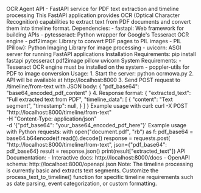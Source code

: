 OCR Agent API - FastAPI service for PDF text extraction and timeline processing
This FastAPI application provides OCR (Optical Character Recognition) capabilities
to extract text from PDF documents and convert them into timeline format.
Dependencies:
    - fastapi: Web framework for building APIs
    - pytesseract: Python wrapper for Google's Tesseract OCR engine
    - pdf2image: Library to convert PDF pages to PIL images
    - PIL (Pillow): Python Imaging Library for image processing
    - uvicorn: ASGI server for running FastAPI applications
Installation Requirements:
    pip install fastapi pytesseract pdf2image pillow uvicorn
    System Requirements:
    - Tesseract OCR engine must be installed on the system
    - poppler-utils for PDF to image conversion
Usage:
    1. Start the server:
       python ocrmowa.py
    2. API will be available at http://localhost:8000
    3. Send POST request to /timeline/from-text with JSON body:
       {
           "pdf_base64": "base64_encoded_pdf_content"
       }
    4. Response format:
       {
           "extracted_text": "Full extracted text from PDF",
           "timeline_data": [
               {
                   "content": "Text segment",
                   "timestamp": null,
               }
           ]
       }
Example usage with curl:
    curl -X POST "http://localhost:8000/timeline/from-text" \
         -H "Content-Type: application/json" \
         -d '{"pdf_base64": "your_base64_encoded_pdf_here"}'
Example usage with Python requests:
    with open("document.pdf", "rb") as f:
        pdf_base64 = base64.b64encode(f.read()).decode()
    response = requests.post(
        "http://localhost:8000/timeline/from-text",
        json={"pdf_base64": pdf_base64}
    result = response.json()
    print(result["extracted_text"])
API Documentation:
    - Interactive docs: http://localhost:8000/docs
    - OpenAPI schema: http://localhost:8000/openapi.json
Note: The timeline processing is currently basic and extracts text segments.
Customize the process_text_to_timeline() function for specific timeline
requirements such as date parsing, event categorization, or custom formatting.